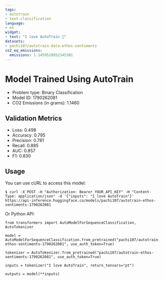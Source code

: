 ```yaml
---
tags:
- autotrain
- text-classification
language:
- en
widget:
- text: "I love AutoTrain 🤗"
datasets:
- pachi107/autotrain-data-ethos-sentiments
co2_eq_emissions:
  emissions: 1.1459528952345301
---
```


# Model Trained Using AutoTrain

- Problem type: Binary Classification
- Model ID: 1790262081
- CO2 Emissions (in grams): 1.1460

## Validation Metrics

- Loss: 0.498
- Accuracy: 0.795
- Precision: 0.781
- Recall: 0.885
- AUC: 0.857
- F1: 0.830

## Usage

You can use cURL to access this model:

```
$ curl -X POST -H "Authorization: Bearer YOUR_API_KEY" -H "Content-Type: application/json" -d '{"inputs": "I love AutoTrain"}' https://api-inference.huggingface.co/models/pachi107/autotrain-ethos-sentiments-1790262081
```

Or Python API:

```
from transformers import AutoModelForSequenceClassification, AutoTokenizer

model = AutoModelForSequenceClassification.from_pretrained("pachi107/autotrain-ethos-sentiments-1790262081", use_auth_token=True)

tokenizer = AutoTokenizer.from_pretrained("pachi107/autotrain-ethos-sentiments-1790262081", use_auth_token=True)

inputs = tokenizer("I love AutoTrain", return_tensors="pt")

outputs = model(**inputs)
```